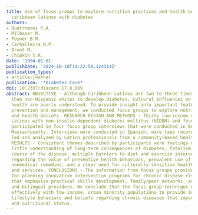 ```yaml
---
title: Use of focus groups to explore nutrition practices and health beliefs of urban
  caribbean latinos with diabetes
authors:
- Quatromoni P.A.
- Milbauer M.
- Posner B.M.
- Carballeira N.P.
- Brunt M.
- Chipkin S.R.
date: '1994-01-01'
publishDate: '2024-10-10T14:22:50.124314Z'
publication_types:
- article-journal
publication: '*Diabetes Care*'
doi: 10.2337/diacare.17.8.869
abstract: OBJECTIVE - Although Caribbean Latinos are two to three times more likely
  than non-Hispanic whites to develop diabetes, cultural influences on nutrition and
  health are poorly understood. To provide insight into important features of diabetes
  prevention and management, we conducted focus groups to explore nutrition practices
  and health beliefs. RESEARCH DESIGN AND METHODS - Thirty low-income urban Caribbean
  Latinos with non-insulin-dependent diabetes mellitus (NIDDM) and four family members
  participated in four focus group interviews that were conducted in Boston and Cambridge,
  Massachusetts. Interviews were conducted in Spanish, were tape recorded, and were
  led and analyzed by Latino professionals from a community-based health organization.
  RESULTS - Consistent themes described by participants were feelings of social isolation,
  little understanding of long-term consequences of diabetes, fatalism regarding the
  course of the disease, multiple barriers to diet and exercise interventions, skepticism
  regarding the value of preventive health behaviors, prevalent use of traditional
  nonmedical remedies, and a clear need for culturally sensitive health-care providers
  and services. CONCLUSIONS - The information from focus groups provides useful information
  for planning innovative intervention programs for chronic disease risk reduction
  that emphasize practical skills development, family/peer networks, empowerment techniques,
  and bilingual providers. We conclude that the focus group technique can be used
  effectively with low-income, urban minority populations to provide information on
  lifestyle behaviors and beliefs regarding chronic diseases that impact on health
  and nutritional status.
---
```


